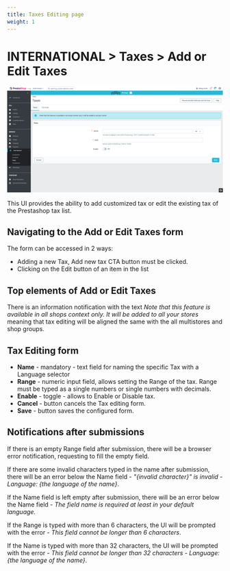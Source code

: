 ```yaml
---
title: Taxes Editing page
weight: 1
---
```


# INTERNATIONAL > Taxes > Add or Edit Taxes

![Taxes](static/img/international-add-edit-taxes.png)

This UI provides the ability to add customized tax or edit the existing tax of the Prestashop tax list.

## Navigating to the Add or Edit Taxes form

The form can be accessed in 2 ways:

- Adding a new Tax, Add new tax CTA button must be clicked.
- Clicking on the Edit button of an item in the list

## Top elements of Add or Edit Taxes

There is an information notification with the text _Note that this feature is available in all shops context only. It will be added to all your stores_ meaning that tax editing will be aligned the same with the all multistores and shop groups.

## Tax Editing form

- **Name** - mandatory - text field for naming the specific Tax with a Language selector
- **Range** - numeric input field, allows setting the Range of the tax. Range must be typed as a single numbers or single numbers with decimals.
- **Enable** - toggle - allows to Enable or Disable tax.
- **Cancel** - button cancels the Tax editing form.
- **Save** - button saves the configured form.

## Notifications after submissions

If there is an empty Range field after submission, there will be a browser error notification, requesting to fill the empty field.

If there are some invalid characters typed in the name after submission, there will be an error below the Name field - _"{invalid character}" is invalid - Language: {the language of the name}_.

If the Name field is left empty after submission, there will be an error below the Name field - _The field name is required at least in your default language._

If the Range is typed with more than 6 characters, the UI will be prompted with the error - _This field cannot be longer than 6 characters_.

If the Name is typed with more than 32 characters, the UI will be prompted with the error - _This field cannot be longer than 32 characters - Language: {the language of the name}_. 
